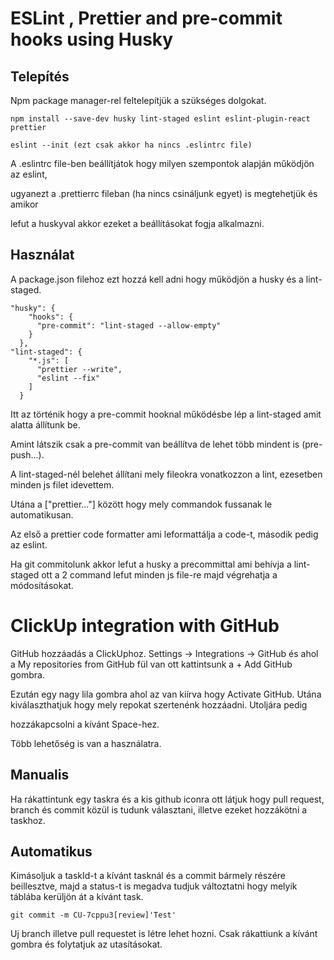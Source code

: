 # ESLint , Prettier and pre-commit hooks using Husky

## Telepítés

Npm package manager-rel feltelepítjük a szükséges dolgokat.

```npm
npm install --save-dev husky lint-staged eslint eslint-plugin-react prettier 

eslint --init (ezt csak akkor ha nincs .eslintrc file)
```

A .eslintrc file-ben beállítjátok hogy milyen szempontok alapján működjön az eslint,

ugyanezt a .prettierrc fileban (ha nincs csináljunk egyet) is megtehetjük és amikor

lefut a huskyval akkor ezeket a beállításokat fogja alkalmazni.

## Használat

A package.json filehoz ezt hozzá kell adni hogy működjön a husky és a lint-staged. 

```
"husky": {
    "hooks": {
      "pre-commit": "lint-staged --allow-empty"
    }
  },
"lint-staged": {
    "*.js": [
      "prettier --write",
      "eslint --fix"
    ]
  }
```

Itt az történik hogy a pre-commit hooknal működésbe lép a lint-staged amit alatta állítunk be.

Amint látszik csak a pre-commit van beállítva de lehet több mindent is (pre-push...).

A lint-staged-nél belehet állítani mely fileokra vonatkozzon a lint, ezesetben minden js filet idevettem. 

Utána a ["prettier..."] között hogy mely commandok fussanak le automatikusan. 

Az első a prettier code formatter ami leformattálja a code-t, második pedig az eslint. 

Ha git commitolunk akkor lefut a husky a precommittal ami behívja a lint-staged ott a 2 command lefut minden js file-re majd végrehatja a módosításokat.


# ClickUp integration with GitHub

GitHub hozzáadás a ClickUphoz. Settings -> Integrations -> GitHub és ahol a My repositories from GitHub fül van ott kattintsunk a + Add GitHub gombra.

Ezután egy nagy lila gombra ahol az van kiírva hogy Activate GitHub. Utána kiválaszthatjuk hogy mely repokat szertenénk hozzáadni. Utoljára pedig

hozzákapcsolni a kívánt Space-hez.

Több lehetőség is van a használatra. 

## Manualis

Ha rákattintunk egy taskra és a kis github iconra ott látjuk hogy pull request, branch és commit közül is tudunk választani, illetve ezeket hozzákötni a taskhoz.

## Automatikus

Kimásoljuk a taskId-t a kívánt tasknál és a commit bármely részére beillesztve, majd a status-t is megadva tudjuk változtatni hogy melyik táblába kerüljön át a kívánt task. 

```
git commit -m CU-7cppu3[review]'Test'
```

Uj branch illetve pull requestet is létre lehet hozni. Csak rákattiunk a kívánt gombra és folytatjuk az utasításokat.

